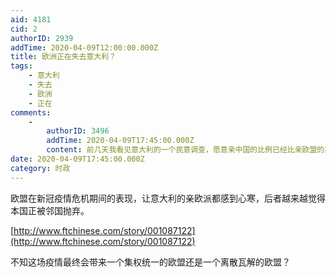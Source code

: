 ```yaml
---
aid: 4181
cid: 2
authorID: 2939
addTime: 2020-04-09T12:00:00.000Z
title: 欧洲正在失去意大利？
tags:
    - 意大利
    - 失去
    - 欧洲
    - 正在
comments:
    -
        authorID: 3496
        addTime: 2020-04-09T17:45:00.000Z
        content: 前几天我看见意大利的一个民意调查，愿意亲中国的比例已经比亲欧盟的高了。
date: 2020-04-09T17:45:00.000Z
category: 时政
---
```


欧盟在新冠疫情危机期间的表现，让意大利的亲欧派都感到心寒，后者越来越觉得本国正被邻国抛弃。

[http://www.ftchinese.com/story/001087122](http://www.ftchinese.com/story/001087122)

不知这场疫情最终会带来一个集权统一的欧盟还是一个离散瓦解的欧盟？
